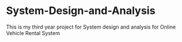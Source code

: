 # System-Design-and-Analysis
This is my third year project for System design and analysis for Online Vehicle Rental System 
